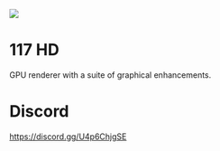 ![](https://cdn.discordapp.com/icons/886733267284398130/ace25258386012275b25a58538981320.png?size=128)

# 117 HD
GPU renderer with a suite of graphical enhancements.

# Discord
 https://discord.gg/U4p6ChjgSE